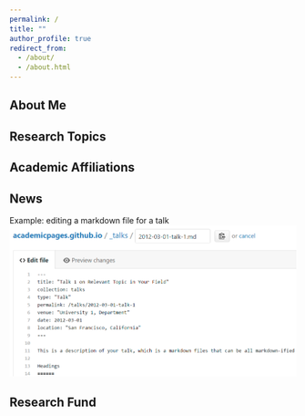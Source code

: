 ```yaml
---
permalink: /
title: ""
author_profile: true
redirect_from: 
  - /about/
  - /about.html
---
```

About Me
------

Research Topics
------


Academic Affiliations
------

News
------


Example: editing a markdown file for a talk
![Editing a markdown file for a talk](/images/editing-talk.png)

Research Fund
------


